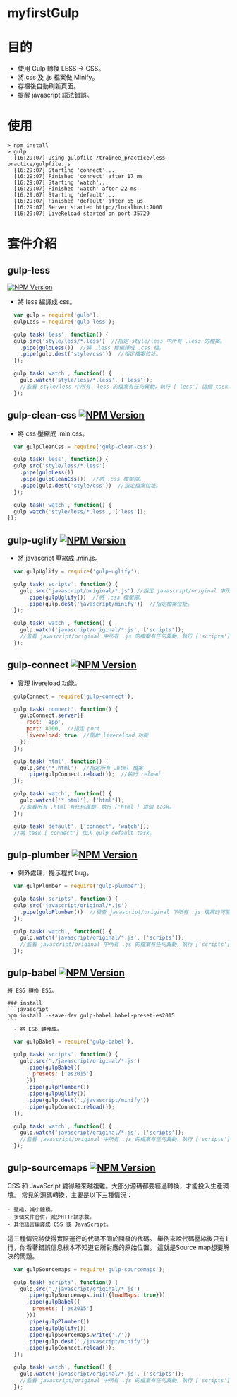 # myfirstGulp
# 目的
  - 使用 Gulp 轉換 LESS → CSS。
  - 將.css 及 .js 檔案做 Minify。
  - 存檔後自動刷新頁面。
  - 提醒 javascript 語法錯誤。

# 使用
  ```
  > npm install
  > gulp
    [16:29:07] Using gulpfile /trainee_practice/less-practice/gulpfile.js
    [16:29:07] Starting 'connect'...
    [16:29:07] Finished 'connect' after 17 ms
    [16:29:07] Starting 'watch'...
    [16:29:07] Finished 'watch' after 22 ms
    [16:29:07] Starting 'default'...
    [16:29:07] Finished 'default' after 65 μs
    [16:29:07] Server started http://localhost:7000
    [16:29:07] LiveReload started on port 35729
  ```

# 套件介紹

## gulp-less
<a href="https://www.npmjs.com/package/gulp-less"><img alt="NPM Version" src="https://img.shields.io/npm/v/gulp-less.svg?style=flat"/></a>
  - 將 less 編譯成 css。
```javascript
  var gulp = require('gulp'),
  gulpLess = require('gulp-less');

  gulp.task('less', function() {
  gulp.src('style/less/*.less')  //指定 style/less 中所有 .less 的檔案。
    .pipe(gulpLess())  //將 .less 檔編譯成 .css 檔。
    .pipe(gulp.dest('style/css'))  //指定檔案位址。
  });

  gulp.task('watch', function() {
    gulp.watch('style/less/*.less', ['less']);
    //監看 style/less 中所有 .less 的檔案有任何異動，執行 ['less'] 這個 task。
  });
```

## gulp-clean-css <a href="https://www.npmjs.com/package/gulp-clean-css"><img alt="NPM Version" src="https://img.shields.io/npm/v/gulp-clean-css.svg?style=flat"/></a>
  - 將 css 壓縮成 .min.css。
  ```javascript
    var gulpCleanCss = require('gulp-clean-css');

    gulp.task('less', function() {
    gulp.src('style/less/*.less')
      .pipe(gulpLess())
      .pipe(gulpCleanCss())  //將 .css 檔壓縮。
      .pipe(gulp.dest('style/css'))  //指定檔案位址。
    });

    gulp.task('watch', function() {
    gulp.watch('style/less/*.less', ['less']);
  });
  ```
## gulp-uglify <a href="https://www.npmjs.com/package/gulp-uglify"><img alt="NPM Version" src="https://img.shields.io/npm/v/gulp-uglify.svg?style=flat"/></a>
  - 將 javascript 壓縮成 .min.js。
  ```javascript
    var gulpUglify = require('gulp-uglify');

    gulp.task('scripts', function() {
      gulp.src('javascript/original/*.js') //指定 javascript/original 中所有 .js 的檔案。
        .pipe(gulpUglify())  //將 .css 檔壓縮。
        .pipe(gulp.dest('javascript/minify'))  //指定檔案位址。
    });

    gulp.task('watch', function() {
      gulp.watch('javascript/original/*.js', ['scripts']);
      //監看 javascript/original 中所有 .js 的檔案有任何異動，執行 ['scripts'] 這個 task。
    });
  ```
## gulp-connect <a href="https://www.npmjs.com/package/gulp-connect"><img alt="NPM Version" src="https://img.shields.io/npm/v/gulp-connect.svg?style=flat"/></a>
  - 實現 livereload 功能。
  ```javascript
    gulpConnect = require('gulp-connect');

    gulp.task('connect', function() {
      gulpConnect.server({
        root: 'app',
        port: 8000,  //指定 port
        livereload: true  //開啟 livereload 功能
      });
    });

    gulp.task('html', function() {
      gulp.src('*.html')  //指定所有 .html 檔案
        .pipe(gulpConnect.reload());  //執行 reload
    });

    gulp.task('watch', function() {
      gulp.watch(['*.html'], ['html']);
      //監看所有 .html 有任何異動，執行 ['html'] 這個 task。
    });

    gulp.task('default', ['connect', 'watch']);
    //將 task ['connect'] 加入 gulp default task。
  ```
## gulp-plumber <a href="https://www.npmjs.com/package/gulp-plumber"><img alt="NPM Version" src="https://img.shields.io/npm/v/gulp-plumber.svg?style=flat"/></a>
  - 例外處理，提示程式 bug。
  ```javascript
    var gulpPlumber = require('gulp-plumber');

    gulp.task('scripts', function() {
    gulp.src('javascript/original/*.js')
      .pipe(gulpPlumber())  //檢查 javascript/original 下所有 .js 檔案的可能錯誤。
    });

    gulp.task('watch', function() {
      gulp.watch('javascript/original/*.js', ['scripts']);
      //監看 javascript/original 中所有 .js 的檔案有任何異動，執行 ['scripts'] 這個 task。
    });
  ```
## gulp-babel <a href="https://www.npmjs.com/package/gulp-babel"><img alt="NPM Version" src="https://img.shields.io/npm/v/gulp-babel.svg?style=flat"/></a>

	將 ES6 轉換 ES5。

	### install
	```javascript
	npm install --save-dev gulp-babel babel-preset-es2015
	```
	  - 將 ES6 轉換成。
  ```javascript
    var gulpBabel = require('gulp-babel');

    gulp.task('scripts', function() {
      gulp.src('./javascript/original/*.js')
        .pipe(gulpBabel({
          presets: ['es2015']
        }))
        .pipe(gulpPlumber())
        .pipe(gulpUglify())
        .pipe(gulp.dest('./javascript/minify'))
        .pipe(gulpConnect.reload());
    });

    gulp.task('watch', function() {
      gulp.watch('javascript/original/*.js', ['scripts']);
      //監看 javascript/original 中所有 .js 的檔案有任何異動，執行 ['scripts'] 這個 task。
    });
  ```


## gulp-sourcemaps <a href="https://www.npmjs.com/package/gulp-sourcemaps"><img alt="NPM Version" src="https://img.shields.io/npm/v/gulp-sourcemaps.svg?style=flat"/></a>

CSS 和 JavaScript 變得越來越複雜。大部分源碼都要經過轉換，才能投入生產環境。
常見的源碼轉換，主要是以下三種情況：

	- 壓縮，減小體積。
	- 多個文件合併，減少HTTP請求數。
	- 其他語言編譯成 CSS 或 JavaScript。

這三種情況將使得實際運行的代碼不同於開發的代碼。
舉例來說代碼壓縮後只有1行，你看著錯誤信息根本不知道它所對應的原始位置。
這就是Source map想要解決的問題。

  ```javascript
    var gulpSourcemaps = require('gulp-sourcemaps');

    gulp.task('scripts', function() {
      gulp.src('./javascript/original/*.js')
        .pipe(gulpSourcemaps.init({loadMaps: true}))
        .pipe(gulpBabel({
          presets: ['es2015']
        }))
        .pipe(gulpPlumber())
        .pipe(gulpUglify())
        .pipe(gulpSourcemaps.write('./'))
        .pipe(gulp.dest('./javascript/minify'))
        .pipe(gulpConnect.reload());
    });

    gulp.task('watch', function() {
      gulp.watch('javascript/original/*.js', ['scripts']);
      //監看 javascript/original 中所有 .js 的檔案有任何異動，執行 ['scripts'] 這個 task。
    });
  ```